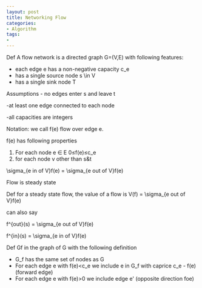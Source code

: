 ```yaml
---
layout: post
title: Networking Flow
categories:
- Algorithm
tags:
- 
---
```




Def A flow network is a directed graph G=(V,E) with following features:

- each edge e has a non-negative capacity c_e
- has a single source node s \in V
- has a single sink node T

Assumptions - no edges enter s and leave t

-at least one edge connected to each node

-all capacities are integers

Notation: we call f(e) flow over edge e.

 f(e) has following properties
 
 1. For each node e $\in$ E 0≤f(e)≤c_e
 2. for each node v other than s&t
  
 \sigma_{e in of V}f(e) =  \sigma_{e out of V}f(e)
 
Flow is steady state

Def for a steady state flow, the value of a flow is 
	V(f) = \sigma_{e out of V}f(e)
	
can also say 	

f^{out}(s) = \sigma_{e out of V}f(e)

f^{in}(s) = \sigma_{e in of V}f(e)



Def Gf in the graph of G with the following definition

-	G_f has the same set of nodes as G
-	For each edge e with f(e)<c_e we include e in G_f with caprice c_e - f(e) (forward edge)
-	For each edge e with f(e)>0 we include edge e' (opposite direction foe)














